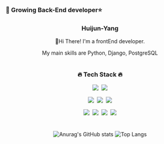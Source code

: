 ### 🌈 Growing Back-End developer⭐

<div align="center">
<h3>Huijun-Yang</h3>
<p>🙆Hi There! I'm a frontEnd developer.</p>
<p>My main skills are Python, Django, PostgreSQL</p>

#
<h3>🔥 Tech Stack 🔥</h3>
<p><img src="https://img.shields.io/badge/Python-3776AB?style=flat&logo=Python&logoColor=white"/>&nbsp;&nbsp;<img src="https://img.shields.io/badge/Django-092E20?style=flat&logo=Django&logoColor=white"/></p>

<p><img src="https://img.shields.io/badge/PostgreSQL-4169E1?style=flat&logo=PostgreSQL&logoColor=white"/>&nbsp;&nbsp;<img src="https://img.shields.io/badge/MariaDB-003545?style=flat&logo=MariaDB&logoColor=white"/>&nbsp;&nbsp;<img src="https://img.shields.io/badge/Redis-DC382D?style=flat&logo=Redis&logoColor=white"/></p>

<p><img src="https://img.shields.io/badge/Linux-FCC624?style=flat&logo=Linux&logoColor=black"/>&nbsp;&nbsp;<img src="https://img.shields.io/badge/GitHub-gray?style=flat&logo=GitHub&logoColor=black"/>&nbsp;&nbsp;<img src="https://img.shields.io/badge/Git-blue?style=flat&logo=Git&logoColor=F05032"/>&nbsp;&nbsp;<img src="https://img.shields.io/badge/Jira-green?style=flat&logo=Jira&logoColor=0052CC"/></p>
  
#
![Anurag's GitHub stats](https://github-readme-stats.vercel.app/api?username=yang11241&show_icons=true&theme=cobalt )
![Top Langs](https://github-readme-stats.vercel.app/api/top-langs/?username=yang11241&layout=compact&theme=cobalt)

</div>
